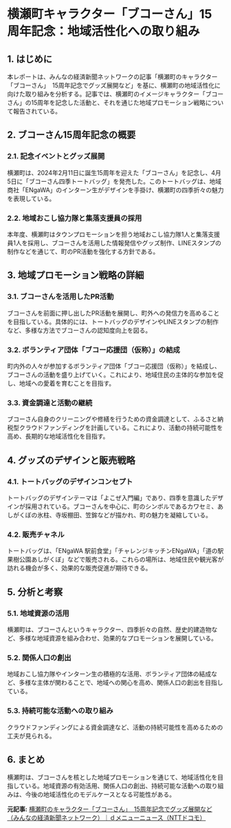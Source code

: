 # 横瀬町キャラクター「ブコーさん」15周年記念：地域活性化への取り組み

## 1. はじめに

本レポートは、みんなの経済新聞ネットワークの記事「横瀬町のキャラクター「ブコーさん」　15周年記念でグッズ展開など」を基に、横瀬町の地域活性化に向けた取り組みを分析する。記事では、横瀬町のイメージキャラクター「ブコーさん」の15周年を記念した活動と、それを通じた地域プロモーション戦略について報告されている。

## 2. ブコーさん15周年記念の概要

### 2.1. 記念イベントとグッズ展開

横瀬町は、2024年2月11日に誕生15周年を迎えた「ブコーさん」を記念し、4月5日に「ブコーさん四季トートバッグ」を発売した。このトートバッグは、地域商社「ENgaWA」のインターン生がデザインを手掛け、横瀬町の四季折々の魅力を表現している。

### 2.2. 地域おこし協力隊と集落支援員の採用

本年度、横瀬町はタウンプロモーションを担う地域おこし協力隊1人と集落支援員1人を採用し、ブコーさんを活用した情報発信やグッズ制作、LINEスタンプの制作などを通じて、町のPR活動を強化する方針である。

## 3. 地域プロモーション戦略の詳細

### 3.1. ブコーさんを活用したPR活動

ブコーさんを前面に押し出したPR活動を展開し、町外への発信力を高めることを目指している。具体的には、トートバッグのデザインやLINEスタンプの制作など、多様な方法でブコーさんの認知度向上を図る。

### 3.2. ボランティア団体「ブコー応援団（仮称）」の結成

町内外の人々が参加するボランティア団体「ブコー応援団（仮称）」を結成し、ブコーさんの活動を盛り上げていく。これにより、地域住民の主体的な参加を促し、地域への愛着を育むことを目指す。

### 3.3. 資金調達と活動の継続

ブコーさん自身のクリーニングや修繕を行うための資金調達として、ふるさと納税型クラウドファンディングを計画している。これにより、活動の持続可能性を高め、長期的な地域活性化を目指す。

## 4. グッズのデザインと販売戦略

### 4.1. トートバッグのデザインコンセプト

トートバッグのデザインテーマは「よこぜ入門編」であり、四季を意識したデザインが採用されている。ブコーさんを中心に、町のシンボルであるカワセミ、あしがくぼの氷柱、寺坂棚田、笠鉾などが描かれ、町の魅力を凝縮している。

### 4.2. 販売チャネル

トートバッグは、「ENgaWA 駅前食堂」「チャレンジキッチンENgaWA」「道の駅 果樹公園あしがくぼ」などで販売される。これらの場所は、地域住民や観光客が訪れる機会が多く、効果的な販売促進が期待できる。

## 5. 分析と考察

### 5.1. 地域資源の活用

横瀬町は、ブコーさんというキャラクター、四季折々の自然、歴史的建造物など、多様な地域資源を組み合わせ、効果的なプロモーションを展開している。

### 5.2. 関係人口の創出

地域おこし協力隊やインターン生の積極的な活用、ボランティア団体の結成など、多様な主体が関わることで、地域への関心を高め、関係人口の創出を目指している。

### 5.3. 持続可能な活動への取り組み

クラウドファンディングによる資金調達など、活動の持続可能性を高めるための工夫が見られる。

## 6. まとめ

横瀬町は、ブコーさんを核とした地域プロモーションを通じて、地域活性化を目指している。地域資源の有効活用、関係人口の創出、持続可能な活動への取り組みは、今後の地域活性化のモデルケースとなる可能性がある。



**元記事:** [横瀬町のキャラクター「ブコーさん」　15周年記念でグッズ展開など（みんなの経済新聞ネットワーク）｜ｄメニューニュース（NTTドコモ）](https://topics.smt.docomo.ne.jp/article/minkei/region/minkei-chichibu851)